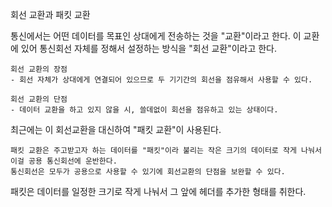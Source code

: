 회선 교환과 패킷 교환

통신에서는 어떤 데이터를 목표인 상대에게 전송하는 것을 "교환"이라고 한다.
이 교환에 있어 통신회선 자체를 정해서 설정하는 방식을 "회선 교환"이라고 한다.
```
회선 교환의 장점
- 회선 자체가 상대에게 연결되어 있으므로 두 기기간의 회선을 점유해서 사용할 수 있다.

회선 교환의 단점
- 데이터 교환을 하고 있지 않을 시, 쓸데없이 회선을 점유하고 있는 상태이다.
```    
최근에는 이 회선교환을 대신하여 "패킷 교환"이 사용된다.
```
패킷 교환은 주고받고자 하는 데이터를 "패킷"이라 불리는 작은 크기의 데이터로 작게 나눠서 이걸 공용 통신회선에 운반한다.
통신회선은 모두가 공용으로 사용할 수 있기에 회선교환의 단점을 보완할 수 있다.
```
패킷은 데이터를 일정한 크기로 작게 나눠서 그 앞에 헤더를 추가한 형태를 취한다.
